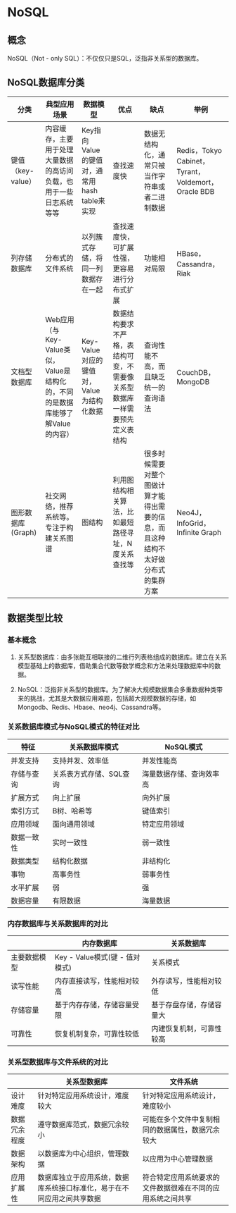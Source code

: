 # NoSQL

## 概念

NoSQL（Not - only SQL）：不仅仅只是SQL，泛指非关系型的数据库。

## NoSQL数据库分类

|分类|典型应用场景|数据模型|优点|缺点|举例|
| ---- | ---- | ---- | ---- | ---- | ---- |
|键值（key-value）|内容缓存，主要用于处理大量数据的高访问负载，也用于一些日志系统等等|Key指向Value的键值对，通常用hash table来实现|查找速度快|数据无结构化，通常只被当作字符串或者二进制数据|Redis，Tokyo Cabinet，Tyrant，Voldemort，Oracle BDB|
|列存储数据库|分布式的文件系统|以列簇式存储，将同一列数据存在一起|查找速度快，可扩展性强，更容易进行分布式扩展|功能相对局限|HBase，Cassandra，Riak|
|文档型数据库|Web应用（与Key-Value类似，Value是结构化的，不同的是数据库能够了解Value的内容）|Key-Value对应的键值对，Value为结构化数据|数据结构要求不严格，表结构可变，不需要像关系型数据库一样需要预先定义表结构|查询性能不高，而且缺乏统一的查询语法|CouchDB，MongoDB|
|图形数据库(Graph)|社交网络，推荐系统等。专注于构建关系图谱|图结构|利用图结构相关算法，比如最短路径寻址，N度关系查找等|很多时候需要对整个图做计算才能得出需要的信息，而且这种结构不太好做分布式的集群方案|Neo4J，InfoGrid，Infinite Graph|

## 数据类型比较

### 基本概念

1. 关系型数据库：由多张能互相联接的二维行列表格组成的数据库。建立在关系模型基础上的数据库，借助集合代数等数学概念和方法来处理数据库中的数据。

2. NoSQL：泛指非关系型的数据库。为了解决大规模数据集合多重数据种类带来的挑战，尤其是大数据应用难题，包括超大规模数据的存储，如Mongodb、Redis、Hbase、neo4j、Cassandra等。


### 关系数据库模式与NoSQL模式的特征对比

| 特征 | 关系数据库模式 | NoSQL模式 |
| ---- | ---- | ---- |
| 并发支持 | 支持并发、效率低 | 并发性能高 |
| 存储与查询 | 关系表方式存储、SQL查询 | 海量数据存储、查询效率高 |
| 扩展方式 | 向上扩展 | 向外扩展 |
| 索引方式 | B树、哈希等 | 键值索引 |
| 应用领域 | 面向通用领域 | 特定应用领域 |
| 数据一致性 | 实时一致性 | 弱一致性 |
| 数据类型 | 结构化数据 | 非结构化 |
| 事物 | 高事务性 | 弱事务性 |
| 水平扩展 | 弱 | 强 |
| 数据容量 | 有限数据 | 海量数据 |

### 内存数据库与关系数据库的对比

|  | 内存数据库 | 关系数据库 |
| ---- | ---- | ---- |
| 主要数据模型 | Key - Value模式(键 - 值对模式) | 关系模式 |
| 读写性能 | 内存直接读写，性能相对较高 | 外存读写，性能相对较低 |
| 存储容量 | 基于内存存储，存储容量受限 | 基于存盘存储，存储容量大 |
| 可靠性 | 恢复机制复杂，可靠性较低 | 内建恢复机制，可靠性较高 |

### 关系型数据库与文件系统的对比

|  | 关系型数据库 | 文件系统 |
| ---- | ---- | ---- |
| 设计难度 | 针对特定应用系统设计，难度较大 | 针对特定应用系统设计，难度较小 |
| 数据冗余程度 | 遵守数据库范式，数据冗余较小 | 可能在多个文件中复制相同的数据属性，数据冗余较大 |
| 数据架构 | 以数据库为中心组织，管理数据 | 以应用为中心管理数据 |
| 应用扩展性 | 数据库独立于应用系统，数据库系统接口标准化，易于在不同应用之间共享数据 | 符合特定应用系统要求的文件数据很难在不同的应用系统之间共享 |